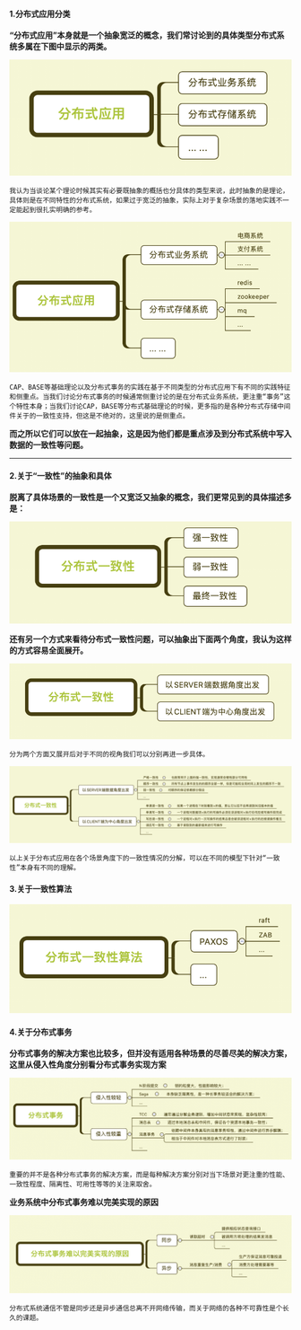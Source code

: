 #### 1.分布式应用分类
**“分布式应用”本身就是一个抽象宽泛的概念，我们常讨论到的具体类型分布式系统多属在下图中显示的两类。**

<img src="https://github.com/BBLLMYD/blog/blob/master/images/1-1.png?raw=true" width="600">


    我认为当谈论某个理论时候其实有必要既抽象的概括也分具体的类型来说，此时抽象的是理论，具体则是在不同特性的分布式系统，如果过于宽泛的抽象，实际上对于复杂场景的落地实践不一定能起到很扎实明确的参考。

![image](https://github.com/BBLLMYD/blog/blob/master/images/1-2.png?raw=true)

    CAP、BASE等基础理论以及分布式事务的实践在基于不同类型的分布式应用下有不同的实践特征和侧重点。当我们讨论分布式事务的时候通常侧重讨论的是在分布式业务系统，更注重“事务”这个特性本身；当我们讨论CAP，BASE等分布式基础理论的时候，更多指的是各种分布式存储中间件关于的一致性支持，但这是不绝对的，这里说的是侧重点。
    
**而之所以它们可以放在一起抽象，这是因为他们都是重点涉及到分布式系统中写入数据的一致性等问题。**

* * *



#### 2.关于“一致性”的抽象和具体
**脱离了具体场景的一致性是一个又宽泛又抽象的概念，我们更常见到的具体描述多是：**

![image](https://github.com/BBLLMYD/blog/blob/master/images/1-3.png?raw=true)


**还有另一个方式来看待分布式一致性问题，可以抽象出下面两个角度，我认为这样的方式容易全面展开。**

![image](https://github.com/BBLLMYD/blog/blob/master/images/1-4.png?raw=true)


    分为两个方面又展开后对于不同的视角我们可以分别再进一步具体。
    
![image](https://github.com/BBLLMYD/blog/blob/master/images/1-10.png?raw=true)
    
    以上关于分布式应用在各个场景角度下的一致性情况的分解，可以在不同的模型下针对“一致性”本身有不同的理解。

#### 3.关于一致性算法

![image](https://github.com/BBLLMYD/blog/blob/master/images/1-6.png?raw=true)


#### 4.关于分布式事务

**分布式事务的解决方案也比较多，但并没有适用各种场景的尽善尽美的解决方案，这里从侵入性角度分别看分布式事务实现方案**

![image](https://github.com/BBLLMYD/blog/blob/master/images/1-8.png?raw=true)

    重要的并不是各种分布式事务的解决方案，而是每种解决方案分别对当下场景对更注重的性能、一致性程度、隔离性、可用性等等的关注来取舍。

    
**业务系统中分布式事务难以完美实现的原因**

![image](https://github.com/BBLLMYD/blog/blob/master/images/1-9.png?raw=true)

    分布式系统通信不管是同步还是异步通信总离不开网络传输，而关于网络的各种不可靠性是个长久的课题。




